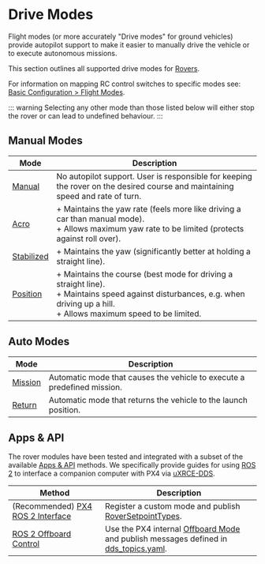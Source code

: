 # Drive Modes

Flight modes (or more accurately "Drive modes" for ground vehicles) provide autopilot support to make it easier to manually drive the vehicle or to execute autonomous missions.

This section outlines all supported drive modes for [Rovers](../frames_rover/index.md).

For information on mapping RC control switches to specific modes see: [Basic Configuration > Flight Modes](../config/flight_mode.md).

::: warning
Selecting any other mode than those listed below will either stop the rover or can lead to undefined behaviour.
:::

## Manual Modes

| Mode                                    | Description                                                                                                                                                                      |
| --------------------------------------- | -------------------------------------------------------------------------------------------------------------------------------------------------------------------------------- |
| [Manual](manual.md#manual-mode)         | No autopilot support. User is responsible for keeping the rover on the desired course and maintaining speed and rate of turn.                                                    |
| [Acro](manual.md#acro-mode)             | + Maintains the yaw rate (feels more like driving a car than manual mode). <br>+ Allows maximum yaw rate to be limited (protects against roll over).                             |
| [Stabilized](manual.md#stabilized-mode) | + Maintains the yaw (significantly better at holding a straight line).                                                                                                           |
| [Position](manual.md#position-mode)     | + Maintains the course (best mode for driving a straight line).<br>+ Maintains speed against disturbances, e.g. when driving up a hill.<br>+ Allows maximum speed to be limited. |

## Auto Modes

| Mode                            | Description                                                             |
| ------------------------------- | ----------------------------------------------------------------------- |
| [Mission](auto.md#mission-mode) | Automatic mode that causes the vehicle to execute a predefined mission. |
| [Return](auto.md#return-mode)   | Automatic mode that returns the vehicle to the launch position.         |

## Apps & API

The rover modules have been tested and integrated with a subset of the available [Apps & API](../middleware/index.md) methods.
We specifically provide guides for using [ROS 2](../ros2/index.md) to interface a companion computer with PX4 via [uXRCE-DDS](../middleware/uxrce_dds.md).

| Method                                                          | Description                                                                                                                                       |
| --------------------------------------------------------------- | ------------------------------------------------------------------------------------------------------------------------------------------------- |
| (Recommended) [PX4 ROS 2 Interface](api.md#px4-ros-2-interface) | Register a custom mode and publish [RoverSetpointTypes](../ros2/px4_ros2_control_interface.md#experimental-rover-setpoints).                      |
| [ROS 2 Offboard Control](api.md#ros-2-offboard-control)         | Use the PX4 internal [Offboard Mode](../flight_modes/offboard.md) and publish messages defined in [dds_topics.yaml](../middleware/dds_topics.md). |
